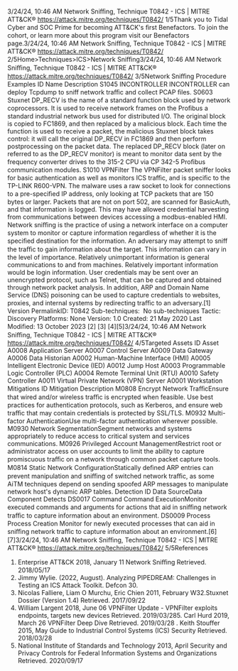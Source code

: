 3/24/24, 10:46 AM Network Sniﬃng, Technique T0842 - ICS | MITRE ATT&CK®
https://attack.mitre.org/techniques/T0842/ 1/5Thank you to Tidal Cyber and SOC Prime for becoming ATT&CK's ﬁrst Benefactors. To join the cohort, or learn more about this program visit our
Benefactors page.3/24/24, 10:46 AM Network Sniﬃng, Technique T0842 - ICS | MITRE ATT&CK®
https://attack.mitre.org/techniques/T0842/ 2/5Home>Techniques>ICS>Network Sniﬃng3/24/24, 10:46 AM Network Sniﬃng, Technique T0842 - ICS | MITRE ATT&CK®
https://attack.mitre.org/techniques/T0842/ 3/5Network Sniﬃng
Procedure Examples
ID Name Description
S1045 INCONTROLLER INCONTROLLER can deploy Tcpdump to sniff network traﬃc and collect PCAP ﬁles.
S0603 Stuxnet DP\_RECV is the name of a standard function block used by network coprocessors. It is used to receive
network frames on the Proﬁbus a standard industrial network bus used for distributed I/O. The original
block is copied to FC1869, and then replaced by a malicious block. Each time the function is used to
receive a packet, the malicious Stuxnet block takes control: it will call the original DP\_RECV in FC1869 and
then perform postprocessing on the packet data. The replaced DP\_RECV block (later on referred to as the
DP\_RECV monitor) is meant to monitor data sent by the frequency converter drives to the 315-2 CPU via CP
342-5 Proﬁbus communication modules. 
S1010 VPNFilter The VPNFilter packet sniffer looks for basic authentication as well as monitors ICS traﬃc, and is speciﬁc
to the TP-LINK R600-VPN. The malware uses a raw socket to look for connections to a pre-speciﬁed IP
address, only looking at TCP packets that are 150 bytes or larger. Packets that are not on port 502, are
scanned for BasicAuth, and that information is logged. This may have allowed credential harvesting from
communications between devices accessing a modbus-enabled HMI. Network sniﬃng is the practice of using a network interface on a computer system to monitor or capture information regardless of
whether it is the speciﬁed destination for the information.
An adversary may attempt to sniff the traﬃc to gain information about the target. This information can vary in the level of importance.
Relatively unimportant information is general communications to and from machines. Relatively important information would be login
information. User credentials may be sent over an unencrypted protocol, such as Telnet, that can be captured and obtained through network
packet analysis.
In addition, ARP and Domain Name Service (DNS) poisoning can be used to capture credentials to websites, proxies, and internal systems by
redirecting traﬃc to an adversary.[1]
Version PermalinkID: T0842
Sub-techniques:  No sub-techniques
 
Tactic: Discovery
 
Platforms: None
Version: 1.0
Created: 21 May 2020
Last Modiﬁed: 13 October 2023
[2]
[3]
[4][5]3/24/24, 10:46 AM Network Sniﬃng, Technique T0842 - ICS | MITRE ATT&CK®
https://attack.mitre.org/techniques/T0842/ 4/5Targeted Assets
ID Asset
A0008 Application Server
A0007 Control Server
A0009 Data Gateway
A0006 Data Historian
A0002 Human-Machine Interface (HMI)
A0005 Intelligent Electronic Device (IED)
A0012 Jump Host
A0003 Programmable Logic Controller (PLC)
A0004 Remote Terminal Unit (RTU)
A0010 Safety Controller
A0011 Virtual Private Network (VPN) Server
A0001 Workstation
Mitigations
ID Mitigation Description
M0808 Encrypt Network
TraﬃcEnsure that wired and/or wireless traﬃc is encrypted when feasible. Use best practices for
authentication protocols, such as Kerberos, and ensure web traﬃc that may contain credentials is
protected by SSL/TLS. 
M0932 Multi-factor
AuthenticationUse multi-factor authentication wherever possible.
M0930 Network
SegmentationSegment networks and systems appropriately to reduce access to critical system and services
communications.
M0926 Privileged Account
ManagementRestrict root or administrator access on user accounts to limit the ability to capture promiscuous
traﬃc on a network through common packet capture tools. 
M0814 Static Network
ConﬁgurationStatically deﬁned ARP entries can prevent manipulation and sniﬃng of switched network traﬃc, as
some AiTM techniques depend on sending spoofed ARP messages to manipulate network host's
dynamic ARP tables.
Detection
ID Data SourceData Component Detects
DS0017 Command Command
ExecutionMonitor executed commands and arguments for actions that aid in sniﬃng network traﬃc
to capture information about an environment.
DS0009 Process Process Creation Monitor for newly executed processes that can aid in sniﬃng network traﬃc to capture
information about an environment.[6]
[7]3/24/24, 10:46 AM Network Sniﬃng, Technique T0842 - ICS | MITRE ATT&CK®
https://attack.mitre.org/techniques/T0842/ 5/5References
1. Enterprise ATT&CK 2018, January 11 Network Sniﬃng
Retrieved. 2018/05/17
2. Jimmy Wylie. (2022, August). Analyzing PIPEDREAM:
Challenges in Testing an ICS Attack Toolkit. Defcon 30.
3. Nicolas Falliere, Liam O Murchu, Eric Chien 2011, February
W32.Stuxnet Dossier (Version 1.4) Retrieved. 2017/09/22
4. William Largent 2018, June 06 VPNFilter Update - VPNFilter
exploits endpoints, targets new devices Retrieved. 2019/03/285. Carl Hurd 2019, March 26 VPNFilter Deep Dive Retrieved.
2019/03/28
 . Keith Stouffer 2015, May Guide to Industrial Control Systems
(ICS) Security Retrieved. 2018/03/28
7. National Institute of Standards and Technology 2013, April
Security and Privacy Controls for Federal Information Systems
and Organizations Retrieved. 2020/09/17